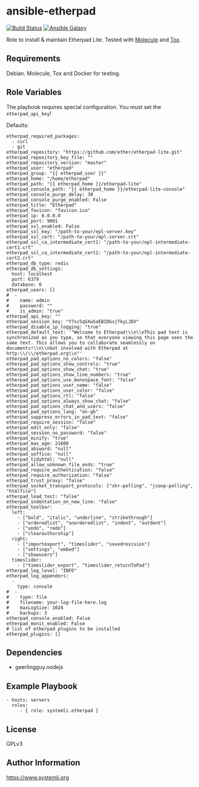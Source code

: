 ansible-etherpad
================

[![Build Status](https://travis-ci.org/systemli/ansible-etherpad.svg)](https://travis-ci.org/systemli/ansible-etherpad) [![Ansible Galaxy](http://img.shields.io/badge/ansible--galaxy-etherpad-blue.svg)](https://galaxy.ansible.com/systemli/etherpad/)

Role to install & maintain Etherpad Lite. Tested with [Molecule](https://molecule.readthedocs.io/en/master/) and [Tox](https://tox.readthedocs.org/).

Requirements
------------

Debian.
Molecule, Tox and Docker for testing.

Role Variables
--------------

The playbook requires special configuration. You must set the `etherpad_api_key`!

Defaults:

    etherpad_required_packages:
      - curl
      - git
    etherpad_repository: "https://github.com/ether/etherpad-lite.git"
    etherpad_repository_key_file: ""
    etherpad_repository_version: "master"
    etherpad_user: "etherpad"
    etherpad_group: "{{ etherpad_user }}"
    etherpad_home: "/home/etherpad"
    etherpad_path: "{{ etherpad_home }}/etherpad-lite"
    etherpad_console_path: "{{ etherpad_home }}/etherpad-lite-console"
    etherpad_console_purge_delay: 30
    etherpad_console_purge_enabled: False
    etherpad_title: "Etherpad"
    etherpad_favicon: "favicon.ico"
    etherpad_ip: 0.0.0.0
    etherpad_port: 9001
    etherpad_ssl_enabled: False
    etherpad_ssl_key: "/path-to-your/epl-server.key"
    etherpad_ssl_cert: "/path-to-your/epl-server.crt"
    etherpad_ssl_ca_intermediate_cert1: "/path-to-your/epl-intermediate-cert1.crt"
    etherpad_ssl_ca_intermediate_cert2: "/path-to-your/epl-intermediate-cert2.crt"
    etherpad_db_type: redis
    etherpad_db_settings:
      host: localhost
      port: 6379
      database: 0
    etherpad_users: []
    #  -
    #    name: admin
    #    password: ""
    #    is_admin: "true"
    etherpad_api_key: ""
    etherpad_session_key: "Y7sc5qSXw5aEBIDGsjfkyLJDV"
    etherpad_disable_ip_logging: "true"
    etherpad_default_text: '"Welcome to Etherpad!\\n\\nThis pad text is synchronized as you type, so that everyone viewing this page sees the same text. This allows you to collaborate seamlessly on documents!\\n\\nGet involved with Etherpad at http:\\/\\/etherpad.org\\n"'
    etherpad_pad_options_no_colors: "false"
    etherpad_pad_options_show_controls: "true"
    etherpad_pad_options_show_chat: "true"
    etherpad_pad_options_show_line_numbers: "true"
    etherpad_pad_options_use_monospace_font: "false"
    etherpad_pad_options_user_name: "false"
    etherpad_pad_options_user_color: "false"
    etherpad_pad_options_rtl: "false"
    etherpad_pad_options_always_show_chat: "false"
    etherpad_pad_options_chat_and_users: "false"
    etherpad_pad_options_lang: "en-gb"
    etherpad_suppress_errors_in_pad_text: "false"
    etherpad_require_session: "false"
    etherpad_edit_only: "false"
    etherpad_session_no_password: "false"
    etherpad_minify: "true"
    etherpad_max_age: 21600
    etherpad_abiword: "null"
    etherpad_soffice: "null"
    etherpad_tidyhtml: "null"
    etherpad_allow_unknown_file_ends: "true"
    etherpad_require_authentication: "false"
    etherpad_require_authorization: "false"
    etherpad_trust_proxy: "false"
    etherpad_socket_transport_protocols: ["xhr-polling", "jsonp-polling", "htmlfile"]
    etherpad_load_test: "false"
    etherpad_indentation_on_new_line: "false"
    etherpad_toolbar:
      left:
        - ["bold", "italic", "underline", "strikethrough"]
        - ["orderedlist", "unorderedlist", "indent", "outdent"]
        - ["undo", "redo"]
        - ["clearauthorship"]
      right:
        - ["importexport", "timeslider", "savedrevision"]
        - ["settings", "embed"]
        - ["showusers"]
      timeslider:
        - ["timeslider_export", "timeslider_returnToPad"]
    etherpad_log_level: "INFO"
    etherpad_log_appenders:
      -
        type: console
    #  -
    #    type: file
    #    filename: your-log-file-here.log
    #    maxLogSize: 1024
    #    backups: 3
    etherpad_console_enabled: False
    etherpad_monit_enabled: False
    # list of etherpad plugins to be installed
    etherpad_plugins: []

Dependencies
--------

 * geerlingguy.nodejs

Example Playbook
----------------

    - hosts: servers
      roles:
         - { role: systemli.etherpad }

License
-------

GPLv3

Author Information
------------------

https://www.systemli.org
